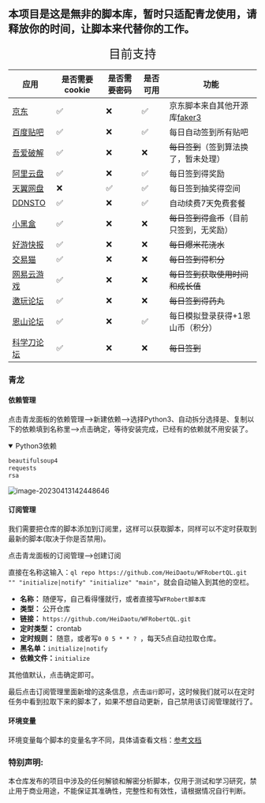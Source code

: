 ## 本项目是这是無非的脚本库，暂时只适配青龙使用，请释放你的时间，让脚本来代替你的工作。


<center> <font face="黑体" size=5>目前支持</font></center>

| 应用                                            | 是否需要cookie | 是否需要密码 | 是否可用 | 功能                                                         |
| ----------------------------------------------- | -------------- | ------------ | -------- | ------------------------------------------------------------ |
| [京东](https://m.jd.com)                        | ✅              | ❌            | ✅        | 京东脚本来自其他开源库[faker3](https://github.com/shufflewzc/faker3) |
| [百度贴吧](https://tieba.baidu.com)             | ✅              | ❌            | ✅        | 每日自动签到所有贴吧                                         |
| [吾爱破解](https://www.52pojie.cn/)             | ✅              | ❌            | ❌        | ~~每日签到~~（签到算法换了，暂未处理）                       |
| [阿里云盘](https://www.aliyundrive.com/)        | ✅              | ❌            | ✅        | 每日签到得奖励                                               |
| [天翼网盘](https://cloud.189.cn/web/login.html) | ❌              | ✅            | ✅        | 每日签到抽奖得空间                                           |
| [DDNSTO](https://www.ddnsto.com/)               | ✅              | ❌            | ✅        | 自动续费7天免费套餐                                          |
| [小黑盒](https://www.xiaoheihe.cn/home)         | ✅              | ❌            | ❌        | ~~每日签到得盒币~~（目前只签到，无奖励）                     |
| [好游快报](https://www.3839.com/)               | ✅              | ❌            | ❌        | ~~每日爆米花浇水~~                                           |
| [交易猫](https://www.jiaoyimao.com/)            | ✅              | ❌            | ❌        | ~~每日签到得积分~~                                           |
| [网易云游戏](https://cg.163.com/#/mobile)       | ✅              | ❌            | ❌        | ~~每日签到获取使用时间和成长值~~                             |
| [邀玩论坛](https://invites.fun/)                | ✅              | ❌            | ❌        | ~~每日签到得药丸~~                                           |
| [恩山论坛](https://www.right.com.cn/)           | ✅              | ❌            | ✅        | 每日模拟登录获得+1恩山币（积分）                             |
| [科学刀论坛](https://www.kxdao.net/)            | ✅              | ❌            | ❌        | ~~每日签到~~                                                 |



### 青龙

#### 依赖管理

点击青龙面板的依赖管理——>新建依赖——>选择Python3、自动拆分选择是、复制以下的依赖填到名称里——>点击确定，等待安装完成，已经有的依赖就不用安装了。

<details open>
<summary>Python3依赖</summary>




```tex
beautifulsoup4
requests
rsa
```

</details>

![image-20230413142448646](https://fastly.jsdelivr.net/gh/HeiDaotu/img-bucket/img/202304131425904.png)

#### 订阅管理

我们需要把仓库的脚本添加到订阅里，这样可以获取脚本，同样可以不定时获取到最新的脚本(取决于你是否禁用)。

点击青龙面板的订阅管理——>创建订阅

直接在名称这输入：`ql repo https://github.com/HeiDaotu/WFRobertQL.git "" "initialize|notify" "initialize" "main"`，就会自动输入到其他的空栏。

- **名称：** 随便写，自己看得懂就行，或者直接写`WFRobert脚本库`
- **类型：** 公开仓库
- **链接：** `https://github.com/HeiDaotu/WFRobertQL.git`
- **定时类型：** crontab
- **定时规则：** 随意，或者写`0 0 5 * * ? `，每天5点自动拉取仓库。
- **黑名单：**`initialize|notify`
- **依赖文件：**`initialize`

其他值默认，点击确定即可。

最后点击订阅管理里面新增的这条信息，点击`运行`即可，这时候我们就可以在定时任务中看到拉取下来的脚本了，如果不想自动更新，自己禁用该订阅管理就行了。

#### 环境变量

环境变量每个脚本的变量名字不同，具体请查看文档：[参考文档](https://heidaotu.github.io/ScriptDocument/reference/)


### 特别声明:

本仓库发布的项目中涉及的任何解锁和解密分析脚本，仅用于测试和学习研究，禁止用于商业用途，不能保证其准确性，完整性和有效性，请根据情况自行判断。

